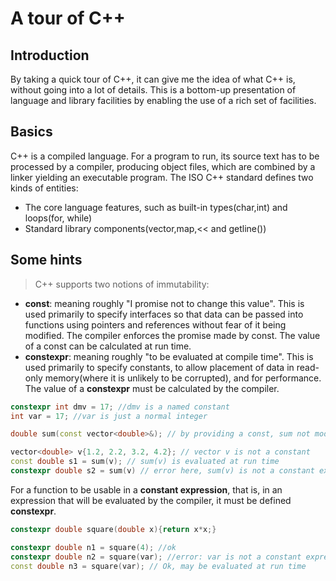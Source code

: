 # A tour of C++

## Introduction
By taking a quick tour of C++, it can give me the idea of what C++ is, without going into a lot of details. This is a bottom-up presentation of language and library facilities by enabling the use of a rich set of facilities.

## Basics
C++ is a compiled language. For a program to run, its source text has to be processed by a compiler, producing object files, which are combined by a linker yielding an executable program.
The ISO C++ standard defines two kinds of entities:
* The core language features, such as built-in types(char,int) and loops(for, while)
* Standard library components(vector,map,<< and getline())

## Some hints
> C++ supports two notions of immutability:
* **const**: meaning roughly "I promise not to change this value". This is used primarily to specify interfaces so that data can be passed into functions using pointers and references without fear of it being modified. The compiler enforces the promise made by const. The value of a const can be calculated at run time.
* **constexpr**: meaning roughly "to be evaluated at compile time". This is used primarily to specify constants, to allow placement of data in read-only memory(where it is unlikely to be corrupted), and for performance. The value of a **constexpr** must be calculated by the compiler.
```c++
constexpr int dmv = 17; //dmv is a named constant
int var = 17; //var is just a normal integer

double sum(const vector<double>&); // by providing a const, sum not modify its argument

vector<double> v{1.2, 2.2, 3.2, 4.2}; // vector v is not a constant
const double s1 = sum(v); // sum(v) is evaluated at run time
constexpr double s2 = sum(v) // error here, sum(v) is not a constant expression
```
For a function to be usable in a __constant expression__, that is, in an expression that will be evaluated by the compiler, it must be defined **constexpr**.
```c++
constexpr double square(double x){return x*x;}

constexpr double n1 = square(4); //ok
constexpr double n2 = square(var); //error: var is not a constant expression
const double n3 = square(var); // Ok, may be evaluated at run time
```
